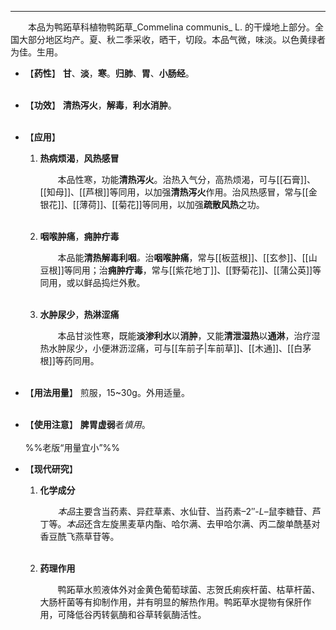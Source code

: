 ---

&emsp;&emsp;本品为鸭跖草科植物鸭跖草_Commelina communis_ L. 的干燥地上部分。全国大部分地区均产。夏、秋二季采收，晒干，切段。本品气微，味淡。以色黄绿者为佳。生用。

- 【**药性**】
	**甘**、**淡**，**寒**。**归肺**、**胃**、**小肠经**。<br></br>

- 【**功效**】
	**清热泻火**，**解毒**，**利水消肿**。<br></br>

- 【**应用**】
	1. **热病烦渴**，**风热感冒**
		
		&emsp;&emsp;本品性寒，功能**清热泻火**。治热入气分，高热烦渴，可与[[石膏]]、[[知母]]、[[芦根]]等同用，以加强**清热泻火**作用。治风热感冒，常与[[金银花]]、[[薄荷]]、[[菊花]]等同用，以加强**疏散风热**之功。<br></br>
	
	2. **咽喉肿痛**，**痈肿疔毒**
		
		&emsp;&emsp;本品能**清热解毒利咽**<dfn>。</dfn>治**咽喉肿痛**，常与[[板蓝根]]、[[玄参]]、[[山豆根]]等同用；治**痈肿疔毒**，常与[[紫花地丁]]、[[野菊花]]、[[蒲公英]]等同用，或以鲜品捣烂外敷。<br></br>
	
	3. **水肿尿少**，**热淋涩痛**
		
		&emsp;&emsp;本品甘淡性寒，既能**淡渗利水**以**消肿**，又能**清泄湿热**以**通淋**，治疗湿热水肿尿少，小便淋沥涩痛，可与[[车前子|车前草]]、[[木通]]、[[白茅根]]等药同用。<br></br>

- 【**用法用量**】
	煎服，15~30g。外用适量。<br></br>

- 【**使用注意**】
	**脾胃虚弱**者<dfn>慎用</dfn>。<br></br>
	%%老版“用量宜小”%%

- 【**现代研究**】
	1. **化学成分**
		
		&emsp;&emsp;<dfn>本品</dfn>主要含当药素、异荭草素、水仙苷、当药素–${2}''$-$L$–鼠李糖苷、芦丁等。<dfn>本品</dfn>还含左旋黑麦草内酯、哈尔满、去甲哈尔满、丙二酸单酰基对香豆酰飞燕草苷等。<br></br>
	
	2. **药理作用**
		
		&emsp;&emsp;鸭跖草水煎液体外对金黄色葡萄球菌、志贺氏痢疾杆菌、枯草杆菌、大肠杆菌等有抑制作用，并有明显的解热作用。鸭跖草水提物有保肝作用，可降低谷丙转氨酶和谷草转氨酶活性。